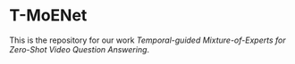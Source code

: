 # T-MoENet
This is the repository for our work _Temporal-guided Mixture-of-Experts for Zero-Shot Video Question Answering_.
